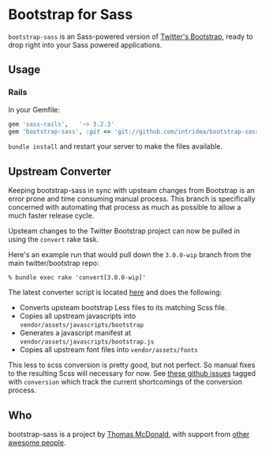 # Bootstrap for Sass

`bootstrap-sass` is an Sass-powered version of [Twitter's Bootstrap](http://github.com/twitter/bootstrap), ready to drop right into your Sass powered applications.

## Usage

### Rails

In your Gemfile:

```ruby
gem 'sass-rails',   '~> 3.2.3'
gem 'bootstrap-sass', :git => 'git://github.com/intridea/bootstrap-sass.git', :branch => '3.0.0-wip'
```

`bundle install` and restart your server to make the files available.

## Upstream Converter

Keeping bootstrap-sass in sync with upsteam changes from Bootstrap is an error prone and time consuming manual process.
This branch is specifically concerned with automating that process as much as possible to allow a much faster release cycle.

Upsteam changes to the Twitter Bootstrap project can now be pulled in using the `convert` rake task.

Here's an example run that would pull down the `3.0.0-wip` branch from the main twitter/bootstrap repo:

    % bundle exec rake 'convert[3.0.0-wip]'

The latest converter script is located [here](https://github.com/intridea/bootstrap-sass/blob/3.0.0-wip/tasks/converter.rb) and does the following:

* Converts upsteam bootstrap Less files to its matching Scss file.
* Copies all upstream javascripts into `vendor/assets/javascripts/bootstrap`
* Generates a javascript manifest at `vendor/assets/javascripts/bootstrap.js`
* Copies all upstream font files into `vendor/assets/fonts`

This less to scss conversion is pretty good, but not perfect. So manual fixes to the resulting Scss will necessary for now.
See [these github issues](https://github.com/intridea/bootstrap-sass/issues?labels=converter&state=open) tagged with `conversion` which track the current shortcomings of the conversion process.

## Who
bootstrap-sass is a project by [Thomas McDonald](https://twitter.com/#!/thomasmcdonald_), with support from [other awesome people](https://github.com/thomas-mcdonald/bootstrap-sass/graphs/contributors).
